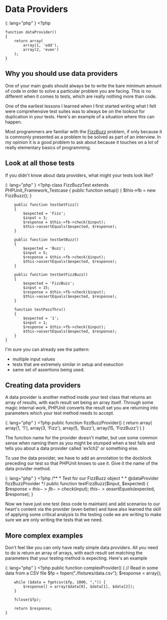 # Data Providers
{: lang="php" }
    <?php

    function dataProvider()
    {
        return array(
            array(1, 'odd'),
            array(2, 'even')
        );
    }

## Why you should use data providers
One of your main goals should always be to write the bare minimum amount of
code in order to solve a particular problem you are facing. This is no different
when it comes to tests, which are really nothing more than code.

One of the earliest lessons I learned when I first started writing what I felt
were comprehensive test suites was to always be on the lookout for duplication
in your tests. Here's an example of a situation where this can happen.

Most programmers are familiar with the [FizzBuzz](http://en.wikipedia.org/wiki/FizzBuzz)
problem, if only because it is commonly presented as a problem to be solved
as part of an interview. In my opinion it is a good problem to ask about
because it touches on a lot of really elementary basics of programming.

## Look at all those tests
If you didn't know about data providers, what might your tests look like?
 
{: lang="php" }
    <?php
    class FizzBuzzTest extends PHPUnit_Framework_Testcase
    {
        public function setup()
        {
            $this->fb = new FizzBuzz();
        }

        public function testGetFizz()
        {
            $expected = 'Fizz';
            $input = 3;
            $response = $this->fb->check($input);
            $this->assertEquals($expected, $response);
        }

        public function testGetBuzz()
        {
            $expected = 'Buzz';
            $input = 5;
            $response = $this->fb->check($input);
            $this->assertEquals($expected, $response);
        }

        public function testGetFizzBuzz()
        {
            $expected = 'FizzBuzz';
            $input = 15;
            $response = $this->fb->check($input);
            $this->assertEquals($expected, $response);
        }

        function testPassThru()
        {
            $expected = '1';
            $input = 1;
            $response = $this->fb->check($input);
            $this->assertEquals($expected, $response);
        }
    }

I'm sure you can already see the pattern:

* multiple input values
* tests that are extremely similar in setup and exeuction
* same set of assertions being used.

## Creating data providers

A data provider is another method inside your test class that returns an
array of results, with each result set being an array itself. Through
some magic internal work, PHPUnit converts the result set you are returning
into parameters which your test method needs to accept.

{: lang="php" }
    <?php
    public function fizzBuzzProvider()
    {
        return array(
            array(1, '1'),
            array(3, 'Fizz'),
            array(5, 'Buzz'),
            array(15, 'FizzBuzz')
        )
    }

The function name for the provider doesn't matter, but use some common
sense when naming them as you might be stumped when a test fails and
tells you about a data provider called 'ex1ch2' or something else.

To use the data provider, we have to add an annotation to the docblock
preceding our test so that PHPUnit knows to use it. Give it the name of
the data provider method.

{: lang="php" }
    <?php
    /**
     * Test for our FizzBuzz object
     *
     * @dataProvider fizzBuzzProvider
     */
    public function testFizzBuzz($input, $expected)
    {
        $response = $this->fb->check($input);
        $this->assertEquals($expected, $response);
    }

Now we have just one test (less code to maintain) and add scenarios to our
heart's content via the provider (even better) and have also learned the
skill of applying some critical analysis to the testing code we are writing
to make sure we are only writing the tests that we need.

## More complex examples

Don't feel like you can only have really simple data providers. All you need
to do is return an array of arrays, with each result set matching the
parameters that your testing method is expecting. Here's an example

{: lang="php" }
    <?php
    public function complexProvider()
    {
        // Read in some data from a CSV file
        $fp = fopen("./fixtures/data.csv");
        $response = array();
        
        while ($data = fgetcsv($fp, 1000, ",")) {
            $response[] = array($data[0], $data[1], $data[2]);
        }

        fclose($fp);

        return $response;
    }

